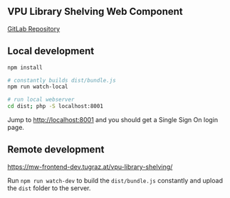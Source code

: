 ## VPU Library Shelving Web Component

[GitLab Repository](https://gitlab.tugraz.at/VPU/Middleware/LibraryShelvingWC)

## Local development

```bash
npm install

# constantly builds dist/bundle.js 
npm run watch-local

# run local webserver
cd dist; php -S localhost:8001
```

Jump to <http://localhost:8001> and you should get a Single Sign On login page.


## Remote development

<https://mw-frontend-dev.tugraz.at/vpu-library-shelving/>

Run `npm run watch-dev` to build the `dist/bundle.js` constantly and upload the `dist` folder to the server.
